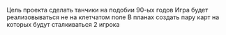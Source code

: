 Цель проекта сделать танчики на подобии 90-ых годов
Игра будет реализовываться не на клетчатом поле
В планах создать пару карт на которых будут сталкиваться 2 игрока 
